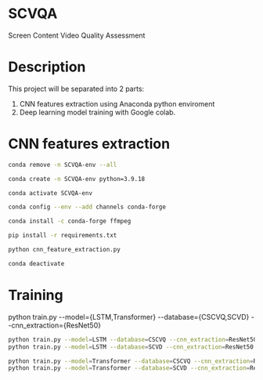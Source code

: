# SCVQA

Screen Content Video Quality Assessment

# Description

This project will be separated into 2 parts:

1. CNN features extraction using Anaconda python enviroment
2. Deep learning model training with Google colab.

# CNN features extraction

```bash
conda remove -n SCVQA-env --all

conda create -n SCVQA-env python=3.9.18

conda activate SCVQA-env

conda config --env --add channels conda-forge

conda install -c conda-forge ffmpeg

pip install -r requirements.txt

python cnn_feature_extraction.py

conda deactivate
```

# Training

python train.py --model={LSTM,Transformer} --database={CSCVQ,SCVD} --cnn_extraction={ResNet50}

```bash
python train.py --model=LSTM --database=CSCVQ --cnn_extraction=ResNet50
python train.py --model=LSTM --database=SCVD --cnn_extraction=ResNet50

python train.py --model=Transformer --database=CSCVQ --cnn_extraction=ResNet50
python train.py --model=Transformer --database=SCVD --cnn_extraction=ResNet50
```
